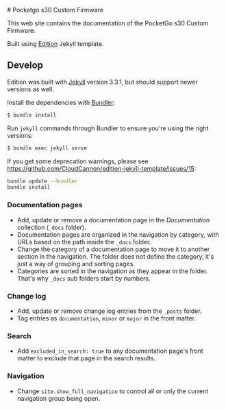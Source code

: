 # Pocketgo s30 Custom Firmware

This web site contains the documentation of the PocketGo s30 Custom Firmware.

Built using [Edition](https://github.com/CloudCannon/edition-jekyll-template)
Jekyll template.

## Develop

Edition was built with [Jekyll](http://jekyllrb.com/) version 3.3.1,
but should support newer versions as well.

Install the dependencies with [Bundler](http://bundler.io/):

~~~bash
$ bundle install
~~~

Run `jekyll` commands through Bundler to ensure you're using the right versions:

~~~bash
$ bundle exec jekyll serve
~~~

If you get some deprecation warnings, please see
https://github.com/CloudCannon/edition-jekyll-template/issues/15:
~~~bash
bundle update --bundler
bundle install
~~~

### Documentation pages

* Add, update or remove a documentation page in the *Documentation* collection
  (`_docs` folder).
* Documentation pages are organized in the navigation by category, with URLs
  based on the path inside the `_docs` folder.
* Change the category of a documentation page to move it to another section in
  the navigation. The folder does not define the category, it's just a way
  of grouping and sorting pages.
* Categories are sorted in the navigation as they appear in the folder. That's
  why `_docs` sub folders start by numbers.

### Change log

* Add, update or remove change log entries from the `_posts` folder.
* Tag entries as `documentation`, `minor` or `major` in the front matter.

### Search

* Add `excluded_in_search: true` to any documentation page's front matter to
  exclude that page in the search results.

### Navigation

* Change `site.show_full_navigation` to control all or only the current
  navigation group being open.
